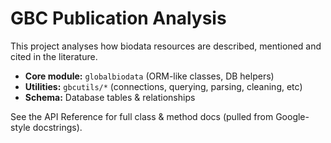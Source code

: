# GBC Publication Analysis

This project analyses how biodata resources are described, mentioned and cited in the literature.

- **Core module:** `globalbiodata` (ORM-like classes, DB helpers)
- **Utilities:** `gbcutils/*` (connections, querying, parsing, cleaning, etc)
- **Schema:** Database tables & relationships

See the API Reference for full class & method docs (pulled from Google-style docstrings).